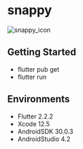 # snappy

![snappy_icon](https://user-images.githubusercontent.com/46254873/127070602-f423cbd3-425a-4615-bce8-3c2aea341f1f.png)



## Getting Started

- flutter pub get
- flutter run

## Environments
- Flutter 2.2.2
- Xcode 12.5
- AndroidSDK 30.0.3
- AndroidStudio 4.2
